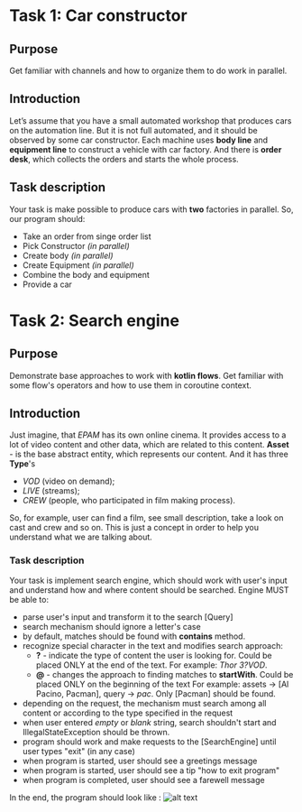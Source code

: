 # Task 1: Car constructor

## Purpose

Get familiar with channels and how to organize them to do work in parallel.

## Introduction

Let’s assume that you have a small automated workshop that produces cars on the automation line. But it is not full
automated, and it should be observed by some car constructor. Each machine uses **body line** and **equipment line** to
construct a vehicle with car factory. And there is **order desk**, which collects the orders and starts the whole
process.

## Task description

Your task is make possible to produce cars with **two** factories in parallel. So, our program should:

* Take an order from singe order list
* Pick Constructor _(in parallel)_
* Create body _(in parallel)_
* Create Equipment _(in parallel)_
* Combine the body and equipment
* Provide a car

# Task 2: Search engine

## Purpose

Demonstrate base approaches to work with **kotlin flows**. Get familiar with some flow's operators and how to use them
in coroutine context.

## Introduction

Just imagine, that _EPAM_ has its own online cinema. It provides access to a lot of video content and other data, which
are related to this content. **Asset** - is the base abstract entity, which represents our content. And it has three **Type**'s
- _VOD_ (video on demand);
- _LIVE_ (streams);
- _CREW_ (people, who participated in film making process).

So, for example,
user can find a film, see small description, take a look on cast and crew and so on. This is just a concept in order to
help you understand what we are talking about.

### Task description

Your task is implement search engine, which should work with user's input and understand how and where content should be
searched. Engine MUST be able to:

* parse user's input and transform it to the search [Query]
* search mechanism should ignore a letter's case
* by default, matches should be found with **contains** method.
* recognize special character in the text and modifies search approach:
    * **?** - indicate the type of content the user is looking for. Could be placed ONLY at the end of the text. For
      example: _Thor 3?VOD_.
    * **@** - changes the approach to finding matches to **startWith**. Could be placed ONLY on the beginning of the
      text For example:
      assets -> [Al Pacino, Pacman], query -> _pac_. Only [Pacman] should be found.
* depending on the request, the mechanism must search among all content or according to the type specified in the
  request
* when user entered _empty_ or _blank_ string, search shouldn't start and IllegalStateException should be thrown.
* program should work and make requests to the [SearchEngine] until user types "exit" (in any case)
* when program is started, user should see a greetings message
* when program is started, user should see a tip "how to exit program"
* when program is completed, user should see a farewell message

In the end, the program should look like :
![alt text](<./src/main/kotlin/teacher/com/epam/task2/screenshot/example.png>)

